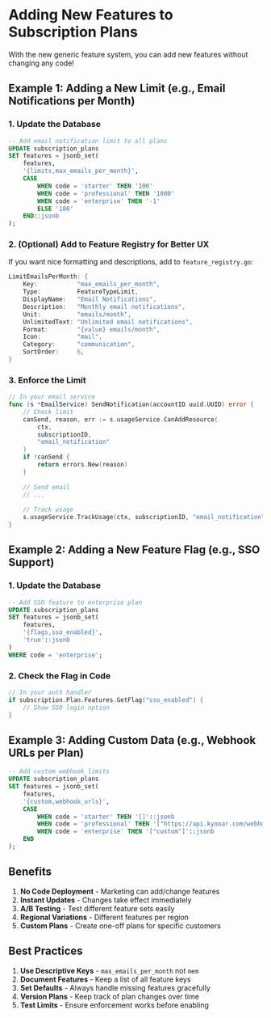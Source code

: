 # Adding New Features to Subscription Plans

With the new generic feature system, you can add new features without changing any code!

## Example 1: Adding a New Limit (e.g., Email Notifications per Month)

### 1. Update the Database

```sql
-- Add email notification limit to all plans
UPDATE subscription_plans 
SET features = jsonb_set(
    features,
    '{limits,max_emails_per_month}',
    CASE 
        WHEN code = 'starter' THEN '100'
        WHEN code = 'professional' THEN '1000'
        WHEN code = 'enterprise' THEN '-1'
        ELSE '100'
    END::jsonb
);
```

### 2. (Optional) Add to Feature Registry for Better UX

If you want nice formatting and descriptions, add to `feature_registry.go`:

```go
LimitEmailsPerMonth: {
    Key:           "max_emails_per_month",
    Type:          FeatureTypeLimit,
    DisplayName:   "Email Notifications",
    Description:   "Monthly email notifications",
    Unit:          "emails/month",
    UnlimitedText: "Unlimited email notifications",
    Format:        "{value} emails/month",
    Icon:          "mail",
    Category:      "communication",
    SortOrder:     6,
}
```

### 3. Enforce the Limit

```go
// In your email service
func (s *EmailService) SendNotification(accountID uuid.UUID) error {
    // Check limit
    canSend, reason, err := s.usageService.CanAddResource(
        ctx, 
        subscriptionID, 
        "email_notification"
    )
    if !canSend {
        return errors.New(reason)
    }
    
    // Send email
    // ...
    
    // Track usage
    s.usageService.TrackUsage(ctx, subscriptionID, "email_notification", 1)
}
```

## Example 2: Adding a New Feature Flag (e.g., SSO Support)

### 1. Update the Database

```sql
-- Add SSO feature to enterprise plan
UPDATE subscription_plans 
SET features = jsonb_set(
    features,
    '{flags,sso_enabled}',
    'true'::jsonb
)
WHERE code = 'enterprise';
```

### 2. Check the Flag in Code

```go
// In your auth handler
if subscription.Plan.Features.GetFlag("sso_enabled") {
    // Show SSO login option
}
```

## Example 3: Adding Custom Data (e.g., Webhook URLs per Plan)

```sql
-- Add custom webhook limits
UPDATE subscription_plans 
SET features = jsonb_set(
    features,
    '{custom,webhook_urls}',
    CASE 
        WHEN code = 'starter' THEN '[]'::jsonb
        WHEN code = 'professional' THEN '["https://api.kyooar.com/webhook"]'::jsonb
        WHEN code = 'enterprise' THEN '["custom"]'::jsonb
    END
);
```

## Benefits

1. **No Code Deployment** - Marketing can add/change features
2. **Instant Updates** - Changes take effect immediately
3. **A/B Testing** - Test different feature sets easily
4. **Regional Variations** - Different features per region
5. **Custom Plans** - Create one-off plans for specific customers

## Best Practices

1. **Use Descriptive Keys** - `max_emails_per_month` not `mem`
2. **Document Features** - Keep a list of all feature keys
3. **Set Defaults** - Always handle missing features gracefully
4. **Version Plans** - Keep track of plan changes over time
5. **Test Limits** - Ensure enforcement works before enabling